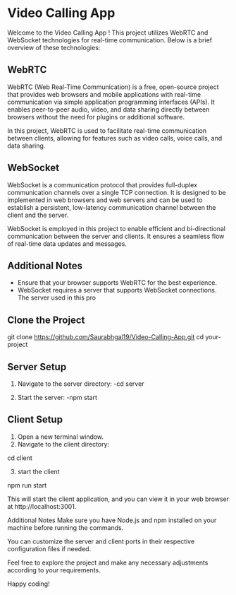 # Video Calling App

Welcome to the Video Calling App ! This project utilizes WebRTC and WebSocket technologies for real-time communication. Below is a brief overview of these technologies:

## WebRTC

WebRTC (Web Real-Time Communication) is a free, open-source project that provides web browsers and mobile applications with real-time communication via simple application programming interfaces (APIs). It enables peer-to-peer audio, video, and data sharing directly between browsers without the need for plugins or additional software.

In this project, WebRTC is used to facilitate real-time communication between clients, allowing for features such as video calls, voice calls, and data sharing.

## WebSocket

WebSocket is a communication protocol that provides full-duplex communication channels over a single TCP connection. It is designed to be implemented in web browsers and web servers and can be used to establish a persistent, low-latency communication channel between the client and the server.

WebSocket is employed in this project to enable efficient and bi-directional communication between the server and clients. It ensures a seamless flow of real-time data updates and messages.



## Additional Notes

- Ensure that your browser supports WebRTC for the best experience.
- WebSocket requires a server that supports WebSocket connections. The server used in this pro


## Clone the Project
git clone https://github.com/Saurabhgal19/Video-Calling-App.git
cd your-project

## Server Setup

1. Navigate to the server directory:
-cd server

2. Start the server:
 -npm start

 ## Client Setup
 
 1. Open a new terminal window.
 2. Navigate to the client directory:

  cd client

  3. start the client

  npm run start

  This will start the client application, and you can view it in your web browser at http://localhost:3001.

Additional Notes
Make sure you have Node.js and npm installed on your machine before running the commands.

You can customize the server and client ports in their respective configuration files if needed.

Feel free to explore the project and make any necessary adjustments according to your requirements.

Happy coding!

